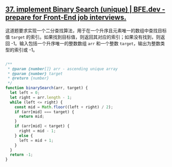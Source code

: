 ## [37. implement Binary Search (unique) | BFE.dev - prepare for Front-End job interviews.](https://bigfrontend.dev/problem/implement-Binary-Search-Unique)

这道题要求实现一个二分查找算法，用于在一个升序且元素唯一的数组中查找目标值 `target` 的索引。如果找到目标值，则返回其对应的索引；如果没有找到，则返回 -1。输入包括一个升序唯一的整数数组 `arr` 和一个整数 `target`，输出为整数类型的索引或 -1。

<audio src="..\..\mp3\这道题要求实现一个二分查找算法.mp3"></audio>

```js

/**
 * @param {number[]} arr - ascending unique array
 * @param {number} target
 * @return {number}
 */
function binarySearch(arr, target) {
  let left = 0;
  let right = arr.length - 1;
  while (left <= right) {
    const mid = Math.floor((left + right) / 2);
    if (arr[mid] === target) {
      return mid;
    }
    if (arr[mid] < target) {
      right = mid - 1;
    } else {
      left = mid + 1;
    }
  }
  return -1;
}
```

<audio src="..\..\mp3\解题方案通过二分查找的思想实现.mp3"></audio>